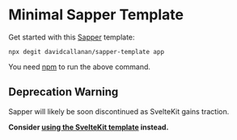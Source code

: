 # Minimal Sapper Template

Get started with this [Sapper](https://github.com/sveltejs/sapper) template:

`npx degit davidcallanan/sapper-template app`

You need [npm](https://npmjs.com) to run the above command.

## Deprecation Warning

Sapper will likely be soon discontinued as SvelteKit gains traction.

<b>Consider [using the SvelteKit template](https://github.com/davidcallanan/sveltekit-template) instead.</b>
